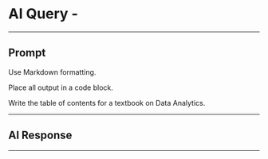 # AI Query - 

---

## Prompt


Use Markdown formatting.  

Place all output in a code block.

Write the table of contents for a textbook on Data Analytics.

---

## AI Response

---

